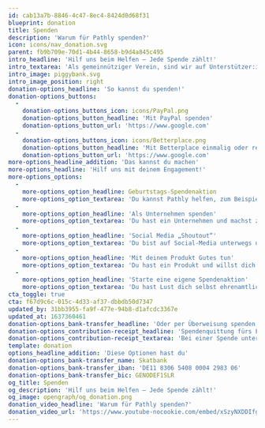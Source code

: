 ```yaml
---
id: cab13a7b-8846-4c47-8ec4-8424d0d68f31
blueprint: donation
title: Spenden
description: 'Warum für Pathly spenden?'
icon: icons/nav_donation.svg
parent: fb9b709e-70d1-4b44-8658-b9d4a845c495
intro_headline: 'Hilf uns beim Helfen – Jede Spende zählt!'
intro_textarea: 'Als gemeinnütziger Verein, sind wir auf Unterstützer:innen und Spenden angewiesen. Schon mit einer kleinen Spende kannst Du Pathly unterstützen und damit unsere Mission Krebspatient:innen und ihre Angehörigen auf ihrem Weg durch die Erkrankung zu begleiten.'
intro_image: piggybank.svg
intro_image_position: right
donation-options_headline: 'So kannst du spenden!'
donation-options_buttons:
  -
    donation-options_buttons_icon: icons/PayPal.png
    donation-options_button_headline: 'Mit PayPal spenden'
    donation-options_button_url: 'https://www.google.com'
  -
    donation-options_buttons_icon: icons/Betterplace.png
    donation-options_button_headline: 'Mit Betterplace einmalig oder regelmäßig spenden'
    donation-options_button_url: 'https://www.google.com'
more-options_headline_addition: 'Das kannst du machen'
more-options_headline: 'Hilf uns mit deinem Engagement!'
more-options_options:
  -
    more-options_option_headline: Geburtstags-Spendenaktion
    more-options_option_textarea: 'Du kannst Pathly helfen, zum Beispiel mit einer Geburtstags-Spendenaktion auf Facebook oder Instagram, so können deine Freunde an deinem Geburtstag für uns spenden.'
  -
    more-options_option_headline: 'Als Unternehmen spenden'
    more-options_option_textarea: 'Du hast ein Unternehmen und machst zum Beispiel eine Weihnachts-Spendenaktion? Dann denk bei der Planung deiner Spendenaktion an uns und unterstützt damit das Engagement von Pathly.'
  -
    more-options_option_headline: 'Social Media „Shoutout“'
    more-options_option_textarea: 'Du bist auf Social-Media unterwegs und hast Lust Pathly zu unterstützen? Dann schenk unserem Account ein „Shoutout“ und erzähl etwas über unser Initiative.'
  -
    more-options_option_headline: 'Mit deinem Produkt Gutes tun'
    more-options_option_textarea: 'Du hast ein Produkt und willst dich engagieren? Dann erklär dein Produkt zum Benefiz-Produkt und unterstütze unsere Verein mit einem Teil deines Verkaufserlöses.'
  -
    more-options_option_headline: 'Starte eine eigene Spendenaktion'
    more-options_option_textarea: 'Du hast Lust dich selbst ehrenamtlich zu engagieren? Dann starte doch deine eigene Spendenaktion und melde dich bei uns mit deiner Idee!'
cta_toggle: true
cta: f67d9c6c-015c-4d33-af37-dbbdb50d7347
updated_by: 31bb3955-fa9f-477e-94b8-d1afcdc3367e
updated_at: 1637360461
donation-options_bank-transfer_headline: 'Oder per Überweisung spenden!'
donation-options_contribution-receipt_headline: 'Spendenquittung fürs Finanzamt'
donation-options_contribution-receipt_textarea: 'Bei einer Spende unter 200€ reicht dem Finanzamt der Nachweis auf deinem Kontoauszug, bei Spenden über 200€ stellen wir dir selbstverständlich eine Spenden Quittung aus.'
template: donation
options_headline_addition: 'Diese Optionen hast du'
donation-options_bank-transfer_name: Skatbank
donation-options_bank-transfer_iban: 'DE11 8306 5408 0004 2983 06'
donation-options_bank-transfer_bic: GENODEF1SLR
og_title: Spenden
og_description: 'Hilf uns beim Helfen – Jede Spende zählt!'
og_image: opengraph/og_donation.png
donation_video_headline: 'Warum für Pathly spenden?'
donation_video_url: 'https://www.youtube-nocookie.com/embed/xSzyNXDDIfg'
---
```

